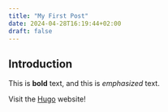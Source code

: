 ```yaml
---
title: "My First Post"
date: 2024-04-28T16:19:44+02:00
draft: false
---
```


## Introduction

This is **bold** text, and this is *emphasized* text.

Visit the [Hugo](https://gohugo.io) website!